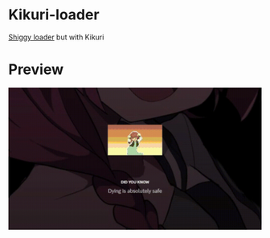 # Kikuri-loader
[Shiggy loader](https://github.com/Blisterexe/shiggy-loader) but with Kikuri

# Preview
![Preview](https://raw.githubusercontent.com/durpyneko/Kikuri-loader/main/preview.gif)

